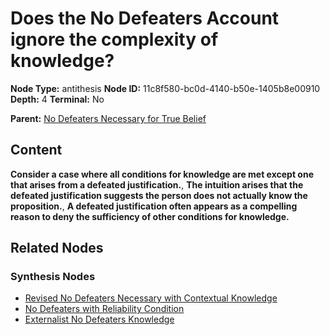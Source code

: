# Does the No Defeaters Account ignore the complexity of knowledge?

**Node Type:** antithesis
**Node ID:** 11c8f580-bc0d-4140-b50e-1405b8e00910
**Depth:** 4
**Terminal:** No

**Parent:** [No Defeaters Necessary for True Belief](no-defeaters-necessary-for-true-belief-synthesis-1969747b-cf99-4e2a-bfa0-4bd52c981d0a.md)

## Content

**Consider a case where all conditions for knowledge are met except one that arises from a defeated justification.**, **The intuition arises that the defeated justification suggests the person does not actually know the proposition.**, **A defeated justification often appears as a compelling reason to deny the sufficiency of other conditions for knowledge.**

## Related Nodes

### Synthesis Nodes

- [Revised No Defeaters Necessary with Contextual Knowledge](revised-no-defeaters-necessary-with-contextual-knowledge-synthesis-d486dcaf-778d-4e2b-bb9e-5b2be2424e52.md)
- [No Defeaters with Reliability Condition](no-defeaters-with-reliability-condition-synthesis-e94e6f2c-4671-4d51-902d-40d033ba2116.md)
- [Externalist No Defeaters Knowledge](externalist-no-defeaters-knowledge-synthesis-8fcbc460-5c54-4724-81a2-44e8537eaf53.md)
